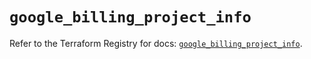 # `google_billing_project_info`

Refer to the Terraform Registry for docs: [`google_billing_project_info`](https://registry.terraform.io/providers/hashicorp/google/6.11.2/docs/resources/billing_project_info).
